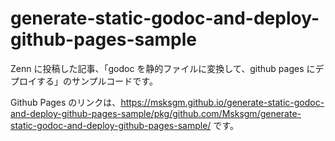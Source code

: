 # generate-static-godoc-and-deploy-github-pages-sample

Zenn に投稿した記事、「godoc を静的ファイルに変換して、github pages にデプロイする」のサンプルコードです。

Github Pages のリンクは、https://msksgm.github.io/generate-static-godoc-and-deploy-github-pages-sample/pkg/github.com/Msksgm/generate-static-godoc-and-deploy-github-pages-sample/ です。
